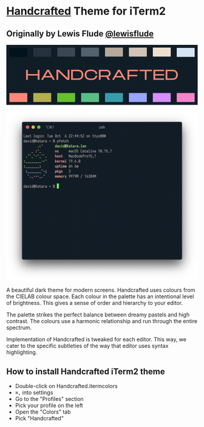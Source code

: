 # [Handcrafted](https://hand.engineering/handcrafted) Theme for iTerm2

## Originally by Lewis Flude [@lewisflude](https://github.com/lewisflude)

![handcrafted](https://github.com/davidkaluta/HandcraftediTerm2/raw/main/images/handcrafted-banner-half.png)

![Screenshot](https://github.com/davidkaluta/HandcraftediTerm2/raw/main/images/iterm-screenshot.png)

A beautiful dark theme for modern screens. Handcrafted uses colours from the CIELAB colour space. Each colour in the palette has an intentional level of brightness. This gives a sense of order and hierarchy to your editor.

The palette strikes the perfect balance between dreamy pastels and high contrast. The colours use a harmonic relationship and run through the entire spectrum.

Implementation of Handcrafted is tweaked for each editor. This way, we cater to the specific subtleties of the way that editor uses syntax highlighting.

## How to install Handcrafted iTerm2 theme

- Double-click on Handcrafted.itermcolors
- `⌘,` into settings
- Go to the "Profiles" section
- Pick your profile on the left
- Open the "Colors" tab
- Pick "Handcrafted"
